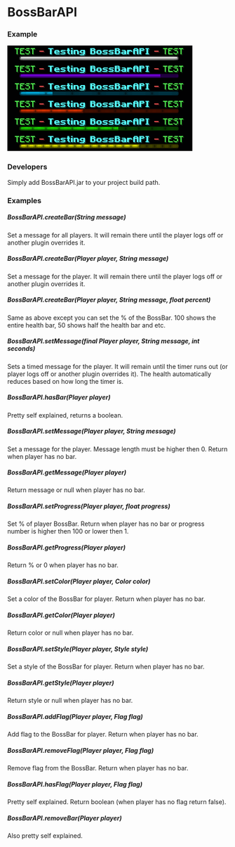 # BossBarAPI
<h3 id="w-example">Example</h3>
<p><img src="https://raw.githubusercontent.com/KrystianKl/BossBarAPI/master/example.png" alt="BossBarAPI - Example" title="BossBarAPI - Example"></p>
<h3 id="w-developers">Developers</h3>
<p>Simply add BossBarAPI.jar to your project build path.</p>
<h3 id="w-examples">Examples</h3>
<h5 id="w-bossbarapi-message">BossBarAPI.createBar(String message)</h5>
<p>Set a message for all players. It will remain there until the player logs off or another plugin overrides it.</p>
<h5 id="w-bossbarapi-player-message">BossBarAPI.createBar(Player player, String message)</h5>
<p>Set a message for the player. It will remain there until the player logs off or another plugin overrides it.</p>
<h5 id="w-bossbarapi-player-float">BossBarAPI.createBar(Player player, String message, float percent)</h5>
<p>Same as above except you can set the % of the BossBar. 100 shows the entire health bar, 50 shows half the health bar and etc.</p>
<h5 id="w-bossbarapi-player-seconds">BossBarAPI.setMessage(final Player player, String message, int seconds)</h5>
<p>Sets a timed message for the player. It will remain until the timer runs out (or player logs off or another plugin overrides it). The health automatically reduces based on how long the timer is.</p>
<h5 id="w-bossbarapi=player-hasbar">BossBarAPI.hasBar(Player player)</h5>
<p>Pretty self explained, returns a boolean.</p>
<h5 id="w-bossbarapi=player-setmessage">BossBarAPI.setMessage(Player player, String message)</h5>
<p>Set a message for the player. Message length must be higher then 0. Return when player has no bar.</p>
<h5 id="w-bossbarapi=player-getmessage">BossBarAPI.getMessage(Player player)</h5>
<p>Return message or null when player has no bar.</p>
<h5 id="w-bossbarapi=player-setprogress">BossBarAPI.setProgress(Player player, float progress)</h5>
<p>Set % of player BossBar. Return when player has no bar or progress number is higher then 100 or lower then 1.</p>
<h5 id="w-bossbarapi=player-getprogress">BossBarAPI.getProgress(Player player)</h5>
<p>Return % or 0 when player has no bar.</p>
<h5 id="w-bossbarapi=player-setcolor">BossBarAPI.setColor(Player player, Color color)</h5>
<p>Set a color of the BossBar for player. Return when player has no bar.</p>
<h5 id="w-bossbarapi=player-getcolor">BossBarAPI.getColor(Player player)</h5>
<p>Return color or null when player has no bar.</p>
<h5 id="w-bossbarapi=player-setstyle">BossBarAPI.setStyle(Player player, Style style)</h5>
<p>Set a style of the BossBar for player. Return when player has no bar.</p>
<h5 id="w-bossbarapi=player-getstyle">BossBarAPI.getStyle(Player player)</h5>
<p>Return style or null when player has no bar.</p>
<h5 id="w-bossbarapi=player-addflag">BossBarAPI.addFlag(Player player, Flag flag)</h5>
<p>Add flag to the BossBar for player. Return when player has no bar.</p>
<h5 id="w-bossbarapi=player-removeflag">BossBarAPI.removeFlag(Player player, Flag flag)</h5>
<p>Remove flag from the BossBar. Return when player has no bar.</p>
<h5 id="w-bossbarapi=player-hasflag">BossBarAPI.hasFlag(Player player, Flag flag)</h5>
<p>Pretty self explained. Return boolean (when player has no flag return false).</p>
<h5 id="w-bossbarapi=player-removebar">BossBarAPI.removeBar(Player player)</h5>
<p>Also pretty self explained.</p>
